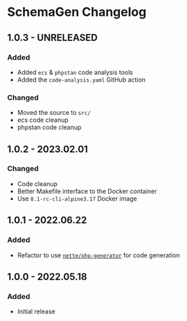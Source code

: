 # SchemaGen Changelog

## 1.0.3 - UNRELEASED
### Added
* Added `ecs` & `phpstan` code analysis tools
* Added the `code-analysis.yaml` GitHub action

### Changed
* Moved the source to `src/`
* ecs code cleanup
* phpstan code cleanup

## 1.0.2 - 2023.02.01
### Changed
* Code cleanup
* Better Makefile interface to the Docker container
* Use `8.1-rc-cli-alpine3.17` Docker image

## 1.0.1 - 2022.06.22
### Added
* Refactor to use [`nette/php-generator`](https://github.com/nette/php-generator) for code generation

## 1.0.0 - 2022.05.18
### Added
* Initial release
